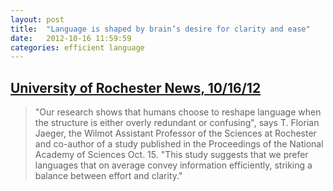 ```yaml
---
layout: post
title:  "Language is shaped by brain’s desire for clarity and ease"
date:   2012-10-16 11:59:59
categories: efficient language
---
```


## [University of Rochester News, 10/16/12](http://www.rochester.edu/news/show.php?id=4672)
  > "Our research shows that humans choose to reshape language when the structure
  > is either overly redundant or confusing", says T. Florian Jaeger, the Wilmot
  > Assistant Professor of the Sciences at Rochester and co-author of a study published
  > in the Proceedings of the National Academy of Sciences Oct. 15. "This study
  > suggests that we prefer languages that on average convey information efficiently,
  > striking a balance between effort and clarity."
